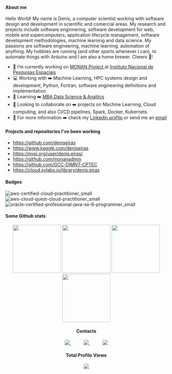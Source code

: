 #### About me

Hello World! My name is Denis, a computer scientist working with software design and development in scientific and comercial areas. My research and projects include software enginnering, software development for web, mobile and supercomputers, application lifecycle management, software development methodologies, machine learning and data science. My passions are software engineering,  machine learning, automation of anything. My hobbies are running (and other sports whenever I can), to automate things with Arduino and I am also a home brewer. Cheers 🍻!

- 🔭 I’m currently working on <a href="https://github.com/monanadmin"> MONAN Project </a> at <a href="https://www.gov.br/inpe">Instituto Nacional de Pesquisas Espaciais</a>
- 💻 Working with ➡️ Machine Learning, HPC systems design and development, Python, Fortran, software engineering definitions and implementation
- 🌱 Learning ➡️ <a href="https://mbauspesalq.com/cursos/mba-em-data-science-e-analytics"> MBA Data Science & Analitcs </a>
- 👯 Looking to collaborate on ➡️ projects on Machine Learning, Cloud computing, and also CI/CD pipelines, Spark, Docker, Kubernets.
- 💾 For more information ➡️ check my [Linkedin profile](https://www.linkedin.com/in/deniseiras) or send me an [email](mailto:denis.eiras@gmail.com)

#### Projects and repositories I've been working

- https://github.com/deniseiras
- https://www.kaggle.com/deniseiras
- https://pypi.org/user/denis.eiras/
- https://github.com/monanadmin
- https://github.com/GCC-DIMNT-CPTEC
- https://cloud.sylabs.io/library/denis.eiras

#### Badges

![aws-certified-cloud-practitioner_small](https://user-images.githubusercontent.com/6113640/221230852-5c8d9860-f855-43e4-b96d-d5c684ef542c.png)
![aws-cloud-quest-cloud-practitioner_small](https://user-images.githubusercontent.com/6113640/221230987-f16a373f-6686-4b8a-96ef-83ed6db2f570.png)
![oracle-certified-professional-java-se-6-programmer_small](https://user-images.githubusercontent.com/6113640/221231067-58db0aef-ad20-437d-b0ac-39acd4b774dc.png)

#### Some Github stats

<div align="center">
<img height="150em" src="https://github-readme-stats.vercel.app/api?username=deniseiras&show_icons=true&theme=transparent&include_all_commits=true&count_private=false&hide_border=true"/> 
<img height="150em" src="https://github-profile-summary-cards.vercel.app/api/cards/profile-details?username=deniseiras&theme=github_dark"/> 
<img height="150em" src="http://github-profile-summary-cards.vercel.app/api/cards/repos-per-language?username=deniseiras&theme=github_dark"/>
<img height="150em" src="http://github-profile-summary-cards.vercel.app/api/cards/most-commit-language?username=deniseiras&theme=github_dark"/>
 
  
#### Contacts

<p align="center">
    <a href="https://www.linkedin.com/in/deniseiras">
        <img src="https://img.shields.io/badge/linkedin-%230077B5.svg?&style=for-the-badge&logo=linkedin&logoColor=white&link=mailto:https://www.linkedin.com/in/deniseiras/">
    </a>
    &nbsp;&nbsp;&nbsp;&nbsp;&nbsp;&nbsp;&nbsp;&nbsp;&nbsp;
    <a href="mailto:denis.eiras@gmail.com">
        <img src="https://img.shields.io/badge/gmail-D14836?&style=for-the-badge&logo=gmail&logoColor=white&link=mailto:denis.eiras@gmail.com">
    </a>
        &nbsp;&nbsp;&nbsp;&nbsp;&nbsp;&nbsp;&nbsp;&nbsp;&nbsp;
    <a href="https://t.me/denis_eiras">
        <img  src="https://img.shields.io/badge/telegram-%23100000.svg?&style=for-the-badge&logo=telegram&logoColor=white&link=mailto:                           [https://web.telegram.org](https://t.me/denis_eiras)">
    </a>

</p>

<p align="center"> 

  #### Total Profile Views  <br>
 <p align="center"> 
   <img alingn="center" src="https://profile-counter.glitch.me/deniseiras/count.svg" />
 </p>

</p>
